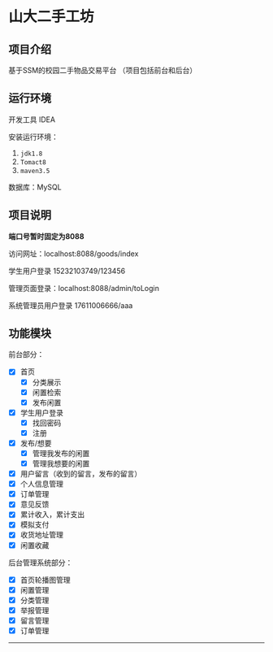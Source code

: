 # 山大二手工坊

## 项目介绍

基于SSM的校园二手物品交易平台
（项目包括前台和后台）

## 运行环境

开发工具 IDEA

安装运行环境：

1. `jdk1.8` 
2. `Tomact8`
3. `maven3.5`

数据库：MySQL 


## 项目说明

**端口号暂时固定为8088**



访问网址：localhost:8088/goods/index

学生用户登录 15232103749/123456

管理页面登录：localhost:8088/admin/toLogin

系统管理员用户登录  17611006666/aaa


## 功能模块

前台部分：
- [x] 首页
    - [x] 分类展示
    - [x] 闲置检索
    - [x] 发布闲置
- [x] 学生用户登录
    - [x] 找回密码
    - [x] 注册
- [x] 发布/想要
    - [x] 管理我发布的闲置
    - [x] 管理我想要的闲置    
- [x] 用户留言（收到的留言，发布的留言）
- [x] 个人信息管理
- [x] 订单管理
- [x] 意见反馈
- [x] 累计收入，累计支出
- [x] 模拟支付
- [x] 收货地址管理
- [x] 闲置收藏

后台管理系统部分：

- [x] 首页轮播图管理
- [x] 闲置管理
- [x] 分类管理
- [x] 举报管理
- [x] 留言管理
- [x] 订单管理

****
